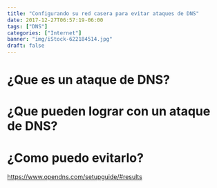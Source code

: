 ```yaml
---
title: "Configurando su red casera para evitar ataques de DNS"
date: 2017-12-27T06:57:19-06:00
tags: ["DNS"]
categories: ["Internet"]
banner: "img/iStock-622184514.jpg"
draft: false
---
```


# ¿Que es un ataque de DNS?


# ¿Que pueden lograr con un ataque de DNS?


# ¿Como puedo evitarlo?


https://www.opendns.com/setupguide/#results
